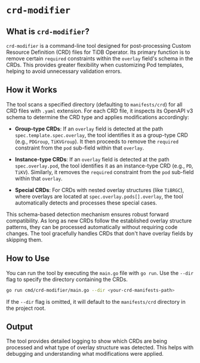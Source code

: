 # `crd-modifier`

## What is `crd-modifier`?

`crd-modifier` is a command-line tool designed for post-processing Custom Resource Definition (CRD) files for TiDB Operator. Its primary function is to remove certain `required` constraints within the `overlay` field's schema in the CRDs. This provides greater flexibility when customizing Pod templates, helping to avoid unnecessary validation errors.

## How it Works

The tool scans a specified directory (defaulting to `manifests/crd`) for all CRD files with `.yaml` extension. For each CRD file, it inspects its OpenAPI v3 schema to determine the CRD type and applies modifications accordingly:

- **Group-type CRDs**: If an `overlay` field is detected at the path `spec.template.spec.overlay`, the tool identifies it as a group-type CRD (e.g., `PDGroup`, `TiKVGroup`). It then proceeds to remove the `required` constraint from the `pod` sub-field within that `overlay`.

- **Instance-type CRDs**: If an `overlay` field is detected at the path `spec.overlay.pod`, the tool identifies it as an instance-type CRD (e.g., `PD`, `TiKV`). Similarly, it removes the `required` constraint from the `pod` sub-field within that `overlay`.

- **Special CRDs**: For CRDs with nested overlay structures (like `TiBRGC`), where overlays are located at `spec.overlay.pods[].overlay`, the tool automatically detects and processes these special cases.

This schema-based detection mechanism ensures robust forward compatibility. As long as new CRDs follow the established overlay structure patterns, they can be processed automatically without requiring code changes. The tool gracefully handles CRDs that don't have overlay fields by skipping them.

## How to Use

You can run the tool by executing the `main.go` file with `go run`. Use the `--dir` flag to specify the directory containing the CRDs.

```bash
go run cmd/crd-modifier/main.go --dir <your-crd-manifests-path>
```

If the `--dir` flag is omitted, it will default to the `manifests/crd` directory in the project root.

## Output

The tool provides detailed logging to show which CRDs are being processed and what type of overlay structure was detected. This helps with debugging and understanding what modifications were applied.
